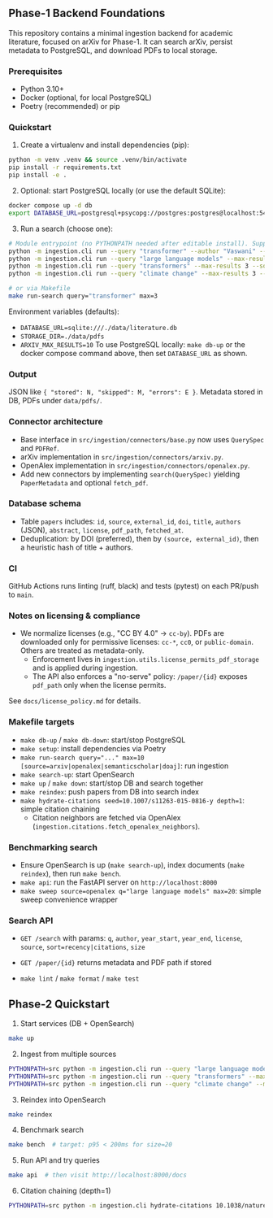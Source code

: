 ## Phase-1 Backend Foundations

This repository contains a minimal ingestion backend for academic literature, focused on arXiv for Phase-1. It can search arXiv, persist metadata to PostgreSQL, and download PDFs to local storage.

### Prerequisites
- Python 3.10+
- Docker (optional, for local PostgreSQL)
- Poetry (recommended) or pip

### Quickstart
1) Create a virtualenv and install dependencies (pip):
```bash
python -m venv .venv && source .venv/bin/activate
pip install -r requirements.txt
pip install -e .
```

2) Optional: start PostgreSQL locally (or use the default SQLite):
```bash
docker compose up -d db
export DATABASE_URL=postgresql+psycopg://postgres:postgres@localhost:5432/literature
```

3) Run a search (choose one):
```bash
# Module entrypoint (no PYTHONPATH needed after editable install). Supports --author and --source (arxiv|openalex|semanticscholar).
python -m ingestion.cli run --query "transformer" --author "Vaswani" --max-results 3 --source arxiv
python -m ingestion.cli run --query "large language models" --max-results 3 --source openalex
python -m ingestion.cli run --query "transformers" --max-results 3 --source semanticscholar
python -m ingestion.cli run --query "climate change" --max-results 3 --source doaj

# or via Makefile
make run-search query="transformer" max=3
```

Environment variables (defaults):
- `DATABASE_URL=sqlite:///./data/literature.db`
- `STORAGE_DIR=./data/pdfs`
- `ARXIV_MAX_RESULTS=10`
To use PostgreSQL locally: `make db-up` or the docker compose command above, then set `DATABASE_URL` as shown.

### Output
JSON like `{ "stored": N, "skipped": M, "errors": E }`. Metadata stored in DB, PDFs under `data/pdfs/`.

### Connector architecture
- Base interface in `src/ingestion/connectors/base.py` now uses `QuerySpec` and `PDFRef`.
- arXiv implementation in `src/ingestion/connectors/arxiv.py`.
- OpenAlex implementation in `src/ingestion/connectors/openalex.py`.
- Add new connectors by implementing `search(QuerySpec)` yielding `PaperMetadata` and optional `fetch_pdf`.

### Database schema
- Table `papers` includes: `id`, `source`, `external_id`, `doi`, `title`, `authors` (JSON), `abstract`, `license`, `pdf_path`, `fetched_at`.
- Deduplication: by DOI (preferred), then by `(source, external_id)`, then a heuristic hash of title + authors.

### CI
GitHub Actions runs linting (ruff, black) and tests (pytest) on each PR/push to `main`.

### Notes on licensing & compliance
- We normalize licenses (e.g., "CC BY 4.0" -> `cc-by`). PDFs are downloaded only for permissive licenses: `cc-*`, `cc0`, or `public-domain`. Others are treated as metadata-only.
  - Enforcement lives in `ingestion.utils.license_permits_pdf_storage` and is applied during ingestion.
  - The API also enforces a "no-serve" policy: `/paper/{id}` exposes `pdf_path` only when the license permits.

See `docs/license_policy.md` for details.

### Makefile targets
- `make db-up` / `make db-down`: start/stop PostgreSQL
- `make setup`: install dependencies via Poetry
- `make run-search query="..." max=10 [source=arxiv|openalex|semanticscholar|doaj]`: run ingestion
- `make search-up`: start OpenSearch
- `make up` / `make down`: start/stop DB and search together
- `make reindex`: push papers from DB into search index
- `make hydrate-citations seed=10.1007/s11263-015-0816-y depth=1`: simple citation chaining
  - Citation neighbors are fetched via OpenAlex (`ingestion.citations.fetch_openalex_neighbors`).

### Benchmarking search
- Ensure OpenSearch is up (`make search-up`), index documents (`make reindex`), then run `make bench`.
- `make api`: run the FastAPI server on `http://localhost:8000`
- `make sweep source=openalex q="large language models" max=20`: simple sweep convenience wrapper

### Search API
- `GET /search` with params: `q`, `author`, `year_start`, `year_end`, `license`, `source`, `sort=recency|citations`, `size`
- `GET /paper/{id}` returns metadata and PDF path if stored

- `make lint` / `make format` / `make test`


## Phase-2 Quickstart

1) Start services (DB + OpenSearch)

```bash
make up
```

2) Ingest from multiple sources

```bash
PYTHONPATH=src python -m ingestion.cli run --query "large language models" --max-results 10 --source openalex
PYTHONPATH=src python -m ingestion.cli run --query "transformers" --max-results 10 --source semanticscholar
PYTHONPATH=src python -m ingestion.cli run --query "climate change" --max-results 10 --source doaj
```

3) Reindex into OpenSearch

```bash
make reindex
```

4) Benchmark search

```bash
make bench  # target: p95 < 200ms for size=20
```

5) Run API and try queries

```bash
make api  # then visit http://localhost:8000/docs
```

6) Citation chaining (depth=1)

```bash
PYTHONPATH=src python -m ingestion.cli hydrate-citations 10.1038/nature14539 --depth 1 --max-per-level 25
```
